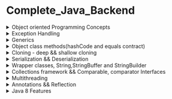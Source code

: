 # Complete_Java_Backend




<details>
<Summary>Object oriented Programming Concepts</Summary>
</details>


<details>
<Summary>Exception Handling</Summary>
</details>


<details>
<Summary>Generics</Summary>
</details>



<details>
<Summary>Object class methods(hashCode and equals contract)</Summary>
</details>

<details>
<Summary>Cloning - deep && shallow cloning</Summary>
</details>

<details>
<Summary>Serialization && Deserialization</Summary>
</details>

<details>
<Summary>Wrapper classes, String,StringBuffer and StringBuilder</Summary>
</details>

<details>
<Summary>Collections framework && Comparable, comparator Interfaces</Summary>
</details>


<details>
<Summary>Multithreading</Summary>
</details>


<details>
<Summary>Annotations && Reflection</Summary>
</details>

<details>
<Summary>Java 8 Features</Summary>
<h6>1. Lambda Expressions && Functional Interfaces</h6>


Syntax for lambda expressions

```
1.syntax - No need to add return statement in case of single line expression
(parameters) -> expression

2.Multiple Parameters Lambda
(x) -> x * 2

3.Lambda with No Parameters
(a, b) -> a + b

4.Block Lambda with Multiple Statements
() -> "Hello, World!"

5.Lambda with Method Reference
(x, y) -> {
    int sum = x + y;
    return sum;
}

6.Lambda with Type Declaration
(int x, int y) -> x * y

```

Example of lambda expression

```
@FunctionalInerface
interface Pen{
     void write(); // Single abstract method + any no of abstract and default methods
}

class Bluepen implements Pen{
    public void write(){
        System.out.println("Writing with blue pen....");
    }
}

public class Main {
   public static void main(String[] args) { 
      //Without Lambda expressions
      Bluepen bluePen = new Bluepen();
      takeNotes(bluePen);
      
      //with lambda expressions
      Pen pen = ()->System.out.println("Writing with blue pen....");
      takeNotes(pen);
   }

   public static void takeNotes(Pen pen){
      pen.write();
   }
}
```

<br>
<h6> 2.Method references</h6>

 - method references are a shorthand notation that allows you to refer to a method without actually invoking it
 - They provide a way to pass methods as arguments to functions or assign them to variables, making your code more concise and readable.
 - Method references are often used in functional programming and with features like the Stream API
 - There are four types of method references in Java

```

1.Reference to a Static Method: You can refer to a static method of a class using the class name
// Using a lambda expression
Function<Integer, Double> squareRoot = x -> Math.sqrt(x);

// Using a method reference
Function<Integer, Double> squareRootRef = Math::sqrt;


2.Reference to an Instance Method of a Particular Object: You can reference an instance method of a specific object by specifying the object before the method name.

String str = "Hello, World!";

// Using a lambda expression
Function<Integer, Character> charAt = i -> str.charAt(i);

// Using a method reference
Function<Integer, Character> charAtRef = str::charAt;


3.Reference to an Instance Method of an Arbitrary Object of a Particular Type:
List<String> names = Arrays.asList("Alice", "Bob", "Charlie");

// Using a lambda expression
names.forEach(name -> System.out.println(name));

// Using a method reference
names.forEach(System.out::println);


4.Reference to a Constructor: You can reference a constructor using the Class::new syntax
// Using a lambda expression
Supplier<String> stringSupplier = () -> new String();

// Using a constructor reference
Supplier<String> stringSupplierRef = String::new;

```

<br>
<h6> 3.Predefined Functional Interfaces and there examples</h6>
     - Java provides predefined functional interfaces which are avaliable in java.util.function package

![alt text](./Java_Images/FI.png)


```
import java.util.function.Supplier;

public class FunctionInterfaces {
    public static void main(String[] args) {


      //  1.Supplier  : Represents a supplier of results without taking any input.
        Supplier<String> supplier = () -> "Hello, World!";
        String result = supplier.get();
        System.out.println(result); // Output: Hello, World!


        //2. Consumer : Represents an operation that takes an input argument and returns no result.
        Consumer<String> consumer = message -> System.out.println("Message: " + message);
        consumer.accept("Hello, Consumer!");

        //3.Predicate : Represents a boolean-valued function of one argument.
        Predicate<Integer> isEven = number -> number % 2 == 0;
        boolean result = isEven.test(4);
        System.out.println("Is 4 even? " + result); // Output: Is 4 even? true


        //4.Function : Represents a function that takes an argument of type T and produces a result of type R
        Function<Integer, String> intToString = number -> "Number: " + number;
        String result = intToString.apply(42);
        System.out.println(result); // Output: Number: 42


        // 5..UnaryOperator<T> : Represents an operation on a single operand of type T that produces a result of the same type T.
        UnaryOperator<Integer> square = number -> number * number;
        int result = square.apply(5);
        System.out.println("Square of 5: " + result); // Output: Square of 5: 25

        //6. BinaryOperator<T>: Represents an operation upon two operands of type T that produces a result of the same type T. 
        BinaryOperator<Integer> add = (a, b) -> a + b;
        int result = add.apply(3, 7);
        System.out.println("3 + 7 = " + result); // Output: 3 + 7 = 10

    }
}


```

     


<br>
<h6> 4.Optionals </h6>
     - The Optional class in Java is part of the java.util package and was introduced in Java 8
     - It is used to represent an object that may or may not contain a non-null value
     - The purpose of Optional is to handle scenarios where you have an object that can be null, and it provides a more robust and safe way to work with such values to avoid null pointer exceptions.

```

//1. empty() : Returns an empty Optional instance.
Optional<String> emptyOptional = Optional.empty();


//2. of(T value) : Creates an Optional containing the given non-null value.
Optional<String> nonEmptyOptional = Optional.of("Hello");


//3.ofNullable(T value) : Creates an Optional containing the given value if it's non-null; otherwise, returns an empty Optional.
String nullableValue = null;
Optional<String> optional = Optional.ofNullable(nullableValue); // Creates an empty Optional


//4.isPresent() : Returns true if there is a value present in the Optional, otherwise false.
Optional<String> optional = Optional.of("Hello");
boolean isPresent = optional.isPresent(); // Returns true

//5.ifPresent(Consumer<T> consumer) : Executes the given consumer function if a value is present.
Optional<String> optional = Optional.of("Hello");
optional.ifPresent(value -> System.out.println("Value: " + value)); // Prints "Value: Hello"

//6.orElse(T other) : Returns the value if present; otherwise, returns the specified default value.
Optional<String> optional = Optional.empty();
String result = optional.orElse("Default"); // result will be "Default"


//7.orElseGet(Supplier<T> supplier) : Returns the value if present; otherwise, returns the result of the specified supplier function.
Optional<String> optional = Optional.empty();
String result = optional.orElseGet(() -> "Default"); // result will be "Default"


//8.orElseThrow(Supplier<? extends X> exceptionSupplier) :  Returns the value if present; otherwise, throws an exception generated by the provided supplier.
Optional<String> optional = Optional.empty();
String result = optional.orElseThrow(() -> new NoSuchElementException("No value present"));

//9.map(Function<? super T, ? extends U> mapper) : If a value is present, applies the given mapping function to it and returns an Optional containing the result.
Optional<String> optional = Optional.of("Hello");
Optional<Integer> lengthOptional = optional.map(String::length); // Contains the length, i.e., 5

//10.filter(Predicate<? super T> predicate) : If a value is present and satisfies the given predicate, returns the Optional; otherwise, returns an empty Optional.
Optional<Integer> optional = Optional.of(42);
Optional<Integer> filteredOptional = optional.filter(num -> num > 50); // Returns an empty Optional


```
     

<br>
<h6> 5.Stream Intro, classes and interfaces</h6>


![Alt Text](./Java_Images/StreamsHierarchy.jpeg)

![Alt Text](./Java_Images/StreamsHierarchy%20(2).jpeg)

Please check the collection class methods and Stream support class methods

![Alt Text](./Java_Images/Collection-CLASS.jpeg)



![Alt Text](./Java_Images/stream-support.jpeg)


![Alt Text](Java_Images/Stream-FI.jpeg)

<br>
<h6> 6.Relation ship between stream and functional interfaces</h6>


<br>
<h6> 7.Date and Time API</h6>


</details>



